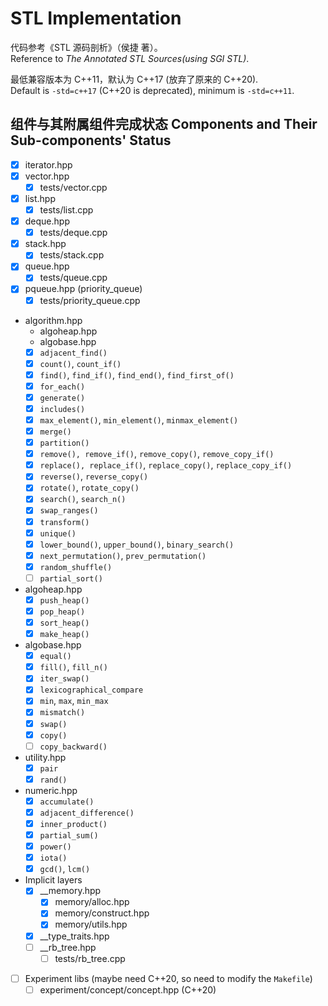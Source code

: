 # STL Implementation
代码参考《STL 源码剖析》（侯捷 著）。  
Reference to *The Annotated STL Sources(using SGI STL)*.   

最低兼容版本为 C++11，默认为 C++17 (放弃了原来的 C++20).  
Default is `-std=c++17` (C++20 is deprecated), minimum is `-std=c++11`.  


## 组件与其附属组件完成状态 Components and Their Sub-components' Status
- [x] iterator.hpp
- [x] vector.hpp
  - [x] tests/vector.cpp
- [x] list.hpp
  - [x] tests/list.cpp
- [x] deque.hpp
  - [x] tests/deque.cpp
- [x] stack.hpp
  - [x] tests/stack.cpp
- [x] queue.hpp
  - [x] tests/queue.cpp
- [x] pqueue.hpp (priority_queue)
  - [x] tests/priority_queue.cpp
- algorithm.hpp
  - algoheap.hpp
  - algobase.hpp
  - [x] `adjacent_find()`
  - [x] `count()`, `count_if()`
  - [x] `find()`, `find_if()`, `find_end()`, `find_first_of()`
  - [x] `for_each()`
  - [x] `generate()`
  - [x] `includes()`
  - [x] `max_element()`, `min_element()`, `minmax_element()`
  - [x] `merge()`
  - [x] `partition()`
  - [x] `remove(), remove_if()`, `remove_copy()`, `remove_copy_if()`
  - [x] `replace(), replace_if()`, `replace_copy()`, `replace_copy_if()`
  - [x] `reverse()`, `reverse_copy()`
  - [x] `rotate()`, `rotate_copy()`
  - [x] `search()`, `search_n()`
  - [x] `swap_ranges()`
  - [x] `transform()`
  - [x] `unique()`
  - [x] `lower_bound()`, `upper_bound()`, `binary_search()`
  - [x] `next_permutation()`, `prev_permutation()`
  - [x] `random_shuffle()`
  - [ ] `partial_sort()`
- algoheap.hpp
  - [x] `push_heap()`
  - [x] `pop_heap()`
  - [x] `sort_heap()`
  - [x] `make_heap()`
- algobase.hpp
  - [x] `equal()`
  - [x] `fill()`, `fill_n()`
  - [x] `iter_swap()`
  - [x] `lexicographical_compare`
  - [x] `min`, `max`, `min_max`
  - [x] `mismatch()`
  - [x] `swap()`
  - [x] `copy()`
  - [ ] `copy_backward()`
- utility.hpp
  - [x] `pair`
  - [x] `rand()`
- numeric.hpp
  - [x] `accumulate()`
  - [x] `adjacent_difference()`
  - [x] `inner_product()`
  - [x] `partial_sum()`
  - [x] `power()`
  - [x] `iota()`
  - [x] `gcd()`, `lcm()`
- Implicit layers
  - [x] __memory.hpp
    - [x] memory/alloc.hpp
    - [x] memory/construct.hpp
    - [x] memory/utils.hpp
  - [x] __type_traits.hpp
  - [ ] __rb_tree.hpp
    - [ ] tests/rb_tree.cpp
- [ ] Experiment libs (maybe need C++20, so need to modify the `Makefile`)
  - [ ] experiment/concept/concept.hpp (C++20)

